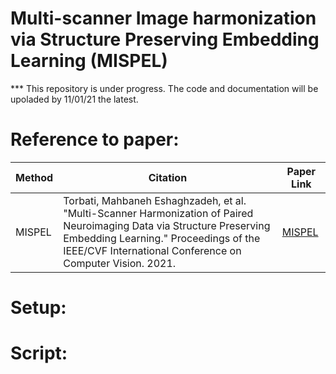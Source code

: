 # Multi-scanner Image harmonization via Structure Preserving Embedding Learning (MISPEL)
*** This repository is under progress. The code and documentation will be upoladed by 11/01/21 the latest.
# Reference to paper: 
Method | Citation | Paper Link 
--- | --- | --- 
MISPEL | Torbati, Mahbaneh Eshaghzadeh, et al. "Multi-Scanner Harmonization of Paired Neuroimaging Data via Structure Preserving Embedding Learning." Proceedings of the IEEE/CVF International Conference on Computer Vision. 2021. | [MISPEL](https://openaccess.thecvf.com/content/ICCV2021W/CVAMD/html/Torbati_Multi-Scanner_Harmonization_of_Paired_Neuroimaging_Data_via_Structure_Preserving_Embedding_ICCVW_2021_paper.html)

# Setup:
# Script:
